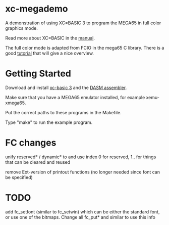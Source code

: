 # xc-megademo
A demonstration of using XC=BASIC 3 to program the MEGA65 in full color graphics mode.

Read more about XC=BASIC in the [manual](https://xc-basic.net/doku.php?id=v3:start).

The full color mode is adapted from FCIO in the mega65 C library. There is a good [tutorial](https://steph72.github.io/fcio-tutorial/) that will give a nice overview.

# Getting Started

Download and install [xc-basic 3](https://github.com/neilsf/xc-basic3)
and the [DASM assembler](https://github.com/dasm-assembler/dasm).

Make sure that you have a MEGA65 emulator installed, for example xemu-xmega65.

Put the correct paths to these programs in the Makefile.

Type "make" to run the example program.

# FC changes

unify reserved\* / dynamic\* to and use index 0 for reserved, 1.. for things that can be cleared and reused

remove Ext-version of printout functions (no longer needed since font can be specified)


# TODO

add fc_setfont (similar to fc_setwin) which can be either the standard font, or use one of the bitmaps. Change all fc_put\* and similar to use this info



